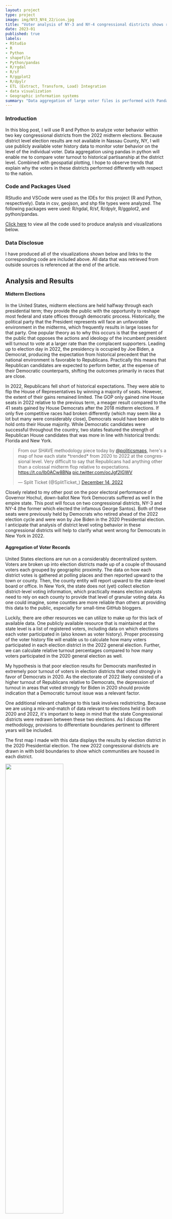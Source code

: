 ```yaml
---
layout: project
type: project
image: img/NY3_NY4_22/icon.jpg
title: "Voter analysis of NY-3 and NY-4 congressional districts shows reduced Democratic turnout in 2022 elections."
date: 2023-01
published: true
labels:
- RStudio
- R
- Python
- shapefile
- Python/pandas
- R/rgdal
- R/sf
- R/ggplot2
- R/dpylr
- ETL (Extract, Transform, Load) Integration
- data visualization
- Geographic information systems
summary: "Data aggregation of large voter files is performed with Pandas and mapped using GIS in R-programming, while intregrating data from pre- and post- 2022 congressional district boundaries to study voter turnout in 2022 midterm elections."
---
```


### Introduction

In this blog post, I will use R and Python to analyze voter behavior within two key congressional districts from the 2022 midterm elections. Because district level election results are not available in Nassau County, NY, I will use publicly available voter history data to monitor voter behavior on the level of the individual voter. Data aggregation using pandas in python will enable me to compare voter turnout to historical partisanship at the district level. Combined with geospatial plotting, I hope to observe trends that explain why the voters in these districts performed differently with respect to the nation.

### Code and Packages Used

RStudio and VSCode were used as the IDEs for this project (R and Python, respectively). Data in csv, geojson, and shp file types were analyzed. The following packages were used: R/rgdal, R/sf, R/dpylr, R/ggplot2, and python/pandas. 

[Click here](https://github.com/scepstein/scepstein.github.io/tree/main/code/NY3_NY4_22) to view all the code used to produce analysis and visualizations below. 

### Data Disclosue

I have produced all of the visualizations shown below and links to the corresponding code are included above. All data that was retrieved from outside sources is referenced at the end of the article. 

## Analysis and Results

#### Midterm Elections

In the United States, midterm elections are held halfway through each presidential term; they provide the public with the opportunity to reshape most federal and state offices through democratic process. Historically, the political party that the President represents will face an unfavorable environment in the midterms, which frequently results in large losses for that party. One popular theory as to why this occurs is that the segment of the public that opposes the actions and ideology of the incumbent president will turnout to vote at a larger rate than the complacent supporters. Leading up to election day in 2022, the presidency is occupied by Joe Biden, a Democrat, producing the expectation from historical precedent that the national environment is favorable to Republicans. Practically this means that Republican candidates are expected to perform better, at the expense of their Democratic counterparts, shifting the outcomes primarily in races that are close. 

In 2022, Republicans fell short of historical expectations. They were able to flip the House of Representatives by winning a majority of seats. However, the extent of their gains remained limited. The GOP only gained nine House seats in 2022 relative to the previous term, a meager result compared to the 41 seats gained by House Democrats after the 2018 midterm elections. If only five competitive races had broken differently (which may seem like a lot but many were considerably close), Democrats would have been able to hold onto their House majority. While Democratic candidates were successful throughout the country, two states featured the strength of Republican House candidates that was more in line with historical trends: Florida and New York. 

<blockquote class="twitter-tweet"><p lang="en" dir="ltr">From our SHAVE methodology piece today by <a href="https://twitter.com/politicsmaps?ref_src=twsrc%5Etfw">@politicsmaps</a>, here&#39;s a map of how each state *trended* from 2020 to 2022 at the congressional level. Very difficult to say that Republicans had anything other than a colossal midterm flop relative to expectations. <a href="https://t.co/Ib0ACw8BNa">https://t.co/Ib0ACw8BNa</a> <a href="https://t.co/ocJgf2IGWV">pic.twitter.com/ocJgf2IGWV</a></p>&mdash; Split Ticket (@SplitTicket_) <a href="https://twitter.com/SplitTicket_/status/1603110848104308742?ref_src=twsrc%5Etfw">December 14, 2022</a></blockquote> <script async src="https://platform.twitter.com/widgets.js" charset="utf-8"></script>

Closely related to my other post on the poor electoral performance of Governor Hochul, down-ballot New York Democrats suffered as well in the empire state. This post will focus on two congressional districts, NY-3 and NY-4 (the former which elected the infamous George Santos). Both of these seats were previously held by Democrats who retired ahead of the 2022 election cycle and were won by Joe Biden in the 2020 Presidential election. I anticipate that analysis of district level voting behavior in these congressional districts will help to clarify what went wrong for Democrats in New York in 2022.

#### Aggregation of Voter Records

United States elections are run on a considerably decentralized system. Voters are broken up into election districts made up of a couple of thousand voters each grouped by geographic proximity. The data on how each district votes is gathered at polling places and then reported upward to the town or county. Then, the county entity will report upward to the state-level board or office. In New York, the state does not (yet) collect election district-level voting information, which practically means election analysts need to rely on each county to provide that level of granular voting data. As one could imagine, some counties are more reliable than others at providing this data to the public, especially for small-time GitHub bloggers.

Luckily, there are other resources we can utilize to make up for this lack of available data. One publicly available resource that is maintained at the state level is a list of registered voters, including data on which elections each voter participated in (also known as voter history). Proper processing of the voter history file will enable us to calculate how many voters participated in each election district in the 2022 general election. Further, we can calculate relative turnout percentages compared to how many voters participated in the 2020 general election as well. 

My hypothesis is that poor election results for Democrats manifested in extremely poor turnout of voters in election districts that voted strongly in favor of Democrats in 2020. As the electorate of 2022 likely consisted of a higher turnout of Republicans relative to Democrats, the depression of turnout in areas that voted strongly for Biden in 2020 should provide indication that a Democratic turnout issue was a relevant factor.

One additional relevant challenge to this task involves redistricting. Because we are using a mix-and-match of data relevant to elections held in both 2020 and 2022, it's important to keep in mind that the state Congressional districts were redrawn between these two elections. As I discuss the methodology, provisions to differentiate boundaries pertinent to different years will be included. 

The first map I made with this data displays the results by election district in the 2020 Presidential election. The new 2022 congressional districts are drawn in with bold boundaries to show which communities are housed in each district. 

<img class="img-fluid" src="../img/NY3_NY4_22/2020results.jpg" width="60%">

Regions shaded in the darkest blue showed the most voter partisanship preference towards Biden and Democrats. In order to confirm my hypothesis that Democratic voter turnout was pertinent to the rightward shift of these districts, I would expect these dark blue areas to have the lowest relative turnout on the map.

In order to do this, I prepared the following code in Python:

```{python}
#Importing 2022.11.28 Voter file

#packages needed for all chunks below
import pandas as pd
import re

#List of columns in the original source file
sourcefile_columns = ["Last Name", "First Name", "Middle Name", "Name Suffix", "Residence House Number", "Residence Fractional Address", "Resident Pre Street Direction", "Residence Street Name", "Residence Post Street Direction", "Residence Apartment Type", "Residence Apartment", "Not Standard Residential Address", "Residence City", "Residence Zip Code 5", "Zip code plus 4", "Mailing address 1", "Mailing Address 2", "Mailing Address 3", "Mailing Address 4", "DOB", "Gender", "Party", "Other Party", "County Code", "Election District", "Legislative District", "Town", "Ward", "Congressional District", "Senate District", "Assembly District", "Last Date Voted", "Last Year voted", "Last registered address", "Last county voted in", "Last registered name", "County Voter Registration number", "Application date", "Application source","ID Flag", "ID Verification met", "Voter status code", "Status reason code", "Date voter inactive", "Date voter purged", "Unique NYS voter id", "history"]

#List of columns I intend to be included in the import process 
columns_keep = ["Residence City", "Residence Zip Code 5", "DOB", "Gender", "Party", "County Code", "Election District", "Legislative District", "Town", "Ward", "Congressional District", "Senate District", "Assembly District", "Last Date Voted", "Last Year voted", "Unique NYS voter id", "history"]
columns_keep2 = columns_keep.copy()
#Create columns_keep as a list of the index positions of the columns of interest from the original source file
for x in range(len(columns_keep)):
    columns_keep[x] = sourcefile_columns.index(columns_keep[x])

#Import of voter file 2022.11.28
filepath = " " #saved to Desktop
voterfile = pd.read_table(filepath, delimiter=',', header=None, usecols = columns_keep, encoding = "ISO-8859-1", dtype={sourcefile_columns.index("Gender"): "category", sourcefile_columns.index("Party"): "category", sourcefile_columns.index("County Code"): "category", sourcefile_columns.index("Election District"): "category", sourcefile_columns.index("Legislative District"): "category", sourcefile_columns.index("Ward"): "category", sourcefile_columns.index("Congressional District"): "category", sourcefile_columns.index("Senate District"): "category", sourcefile_columns.index("Assembly District"): "category",})
voterfile.columns = columns_keep2

#Import 2020 voter file
source_columns2020 = ["Last Name", "First Name", "Middle Name", "Name Suffix", "Residence House Number", "Residence Fractional Address", "Resident Pre Street Direction","Residence Post Street Direction", "Residence Street Name", "Residence Apartment Type", "Residence City", "Residence Zip Code 5", "Zip code plus 4", "Mailing address 1", "Mailing Address 2", "Mailing Address 3", "Mailing Address 4", "DOB", "Gender", "Party", "Other Party", "County Code", "Election District", "Legislative District", "Town", "Ward", "Congressional District", "Senate District", "Assembly District", "Last Date Voted", "Last Year voted", "Last county voted in", "Last registered address", "Last registered name", "County Voter Registration number", "Application date", "Application source", "ID Flag", "ID Verification met", "Voter status code", "Status reason code","Date voter inactive", "Date voter purged", "Unique NYS voter id", "history"]
desired_columns2020 = ["DOB", "Gender", "Party", "County Code", "Election District", "Legislative District", "Congressional District", "Senate District", "Assembly District", "Last Date Voted", "Unique NYS voter id", "history"]
desired_columns2 = desired_columns2020.copy()
for x in range(len(desired_columns2020)):
    desired_columns2020[x] = source_columns2020.index(desired_columns2020[x])

voterfile2020 = pd.read_table(" ", delimiter=',', header=None, usecols = desired_columns2020, encoding = "ISO-8859-1", dtype={source_columns2020.index("Gender"): "category", source_columns2020.index("Party"): "category", source_columns2020.index("County Code"): "category", source_columns2020.index("Election District"): "category", source_columns2020.index("Legislative District"): "category",  source_columns2020.index("Congressional District"): "category", source_columns2020.index("Senate District"): "category", source_columns2020.index("Assembly District"): "category",})
voterfile2020.columns = desired_columns2

#Create a subset of the voterfile for all voters in the 3rd and 4th Congressional districts 
mask = voterfile['Congressional District'].isin(["3", "4"])
voters34 = voterfile[mask]

#Inner merge both files by users with Unique voter IDs
merged_voterfile = pd.merge(voters34, voterfile2020, on='Unique NYS voter id', how='inner')

#Assign GEOIDs to merged voter file
def GEOID(row):
    county = int(row["County Code_x"])
    county = (2 * county) - 1
    if county > 99:
        countycode = str(county)
    if county < 100 and county >9:
        countycode = "0" + str(county)
    if county < 10:
        countycode = "00" + str(county)
    ED = int(row["Election District_y"])
    if ED > 99:
        EDcode = str(ED)
    if ED < 100 and ED >9:
        EDcode = "0" + str(ED)
    if ED < 10:
        EDcode = "00" + str(ED)
    towncode = "00"
    if county == 59:
        town = row["Town"]
        if town == "GC":
            towncode = "01"
        if town == "HEM":
            towncode = "02"
        if town == "LB":
            towncode = "03"
        if town == "NH":
            towncode = "04"
        if town == "OB":
            towncode = "05"
    if county == 81:
        return "36" + countycode + "-" + towncode +str(row["Assembly District_y"]) + EDcode
    if county == 59:
        return "36" + countycode + "-" + towncode +str(row["Assembly District_y"]) + EDcode
    if county == 103:
        return "36" + countycode + "-" + str(row["Assembly District_y"]) + towncode + EDcode
    else: 
        return "36" + countycode + "-" + towncode +str(row["Assembly District_y"]) + EDcode
merged_voterfile["GEOID"] = merged_voterfile.apply(GEOID, axis=1)

#Perform counts for each GEOID 
counts20 = merged_voterfile[merged_voterfile['Last Date Voted_y'].isin([20201103])]['GEOID'].value_counts()
counts22 = merged_voterfile[merged_voterfile['Last Date Voted_x'].isin([20221108])]['GEOID'].value_counts()
```

The code above allows me to do a few things. First, I am using a copy of the voter file from just after the 2022 elections, so the "Last Date Voted" variable will enable me to identify 2022 voters more reliably than the actual voter history column, which frequently contains inconsistent markers for different elections. Secondly, I am isolating the voter file just to contain voters who are marked as in the new (2022) NY-3 and NY-4 congressional districts. Next, I am generated unique GEO-ID codes that match up with my shapefile to identify each election district using the township name, assembly district, and election district identifier. Importantly here, I used information from voters in the 2020 voter file to identify the election district properties using the 2020 mapping nomenclature (yes, this does not include 2022 voters that were not registered in 2020, but it's a non-negligible sacrifice I decided to make). Lastly, I can count how many voters participated in the 2022 election by 2020 GEOID and do the same for the 2020 election participation. A ratio of these two participation numbers can provide a relative turnout ratio from 2020 to 2022. 

This enables me to produce the following map, highlighting 2022 turnout (relative to 2020) by election district: 

<img class="img-fluid" src="../img/NY3_NY4_22/2022_turnout.jpg" width="60%">

As we can see in the map, the same areas that trended strongly Democratic in 2020 (dark blue) are trending with low turnout (purple) in 2022. Don't just take it from the map. The scatter plot below shows how strongly correlated these two variables are. A strong negative correlation (r = -0.62) was calculated between an election districts partisan favorability towards Biden in 2020 and turnout in 2022 (relative to 2020 turnout).

<img class="img-fluid" src="../img/NY3_NY4_22/correlation.jpg" width="60%">

From this data, we can conclude that relatively low Democratic turnout contributed to Republican wins in the close NY-3 and NY-4 elections in 2022. Republican candidates should expect more of an uphill battle in a political environment where these voters once again participate in voting. 

### Data Sources

[NYSBOE Request for Access to Public Voter Registration Data Page](https://www.elections.ny.gov/FoilRequestVoterRegDataPrint.html)

[Presidential precinct data for the 2020 general election - The Upshot/New York Times](https://github.com/TheUpshot/presidential-precinct-map-2020)

[2022 Congressional Shapefiles - New York State](https://latfor.state.ny.us/maps/?sec=2022_congress)

[New York Third Congressional District Election Results 2022: Santos Defeats Zimmerman - The New York Times](https://www.nytimes.com/interactive/2022/11/08/us/elections/results-new-york-us-house-district-3.html)
